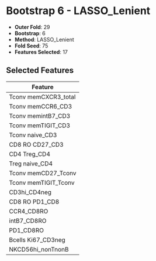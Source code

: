 # Bootstrap 6 - LASSO_Lenient

- **Outer Fold**: 29
- **Bootstrap**: 6
- **Method**: LASSO_Lenient
- **Fold Seed**: 75
- **Features Selected**: 17

## Selected Features

| Feature |
|---------|
| Tconv memCXCR3_total |
| Tconv memCCR6_CD3 |
| Tconv memintB7_CD3 |
| Tconv memTIGIT_CD3 |
| Tconv naive_CD3 |
| CD8 RO CD27_CD3 |
| CD4 Treg_CD4 |
| Treg naive_CD4 |
| Tconv memCD27_Tconv |
| Tconv memTIGIT_Tconv |
| CD3hi_CD4neg |
| CD8 RO PD1_CD8 |
| CCR4_CD8RO |
| intB7_CD8RO |
| PD1_CD8RO |
| Bcells Ki67_CD3neg |
| NKCD56hi_nonTnonB |

